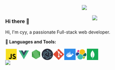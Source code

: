 <p align="center">
<a href="https://cyyjs.top" target="_blank"><img src="https://readme-typing-svg.demolab.com?font=Fira+Code&weight=600&size=26&pause=1000&color=0D9745&center=true&vCenter=true&random=false&width=500&lines=Hi%2C+I'm+Cyy;Full-stack+web+developer;10%2B+years+of+coding+experience" /></a>
</p>

<img align="right" width="45%" src="https://github.com/cyyjs/cyyjs/assets/2883079/37e17ee5-e65a-4567-a81c-f63574f37d3e" />

### Hi there 👋

Hi, I'm cyy, a passionate Full-stack web developer.

**🔨 Languages and Tools:**

<p>
<a href="https://developer.mozilla.org/en-US/docs/Web/JavaScript" target="_blank"><img height="36" align="left" src="./assets/javascript.svg"></a><a href="https://vuejs.org" target="_blank"><img height="36" align="left" src="./assets/vue.svg"></a>
<a href="https://nodejs.org" target="_blank"><img height="36" align="left" src="./assets/nodejs.svg"></a>
<a href="https://www.electronjs.org" target="_blank"><img height="36" align="left" src="./assets/electron.svg"></a>
<a href="https://git-scm.com" target="_blank"><img height="36" align="left" src="./assets/git.svg"></a>
<a href="https://www.docker.com" target="_blank"><img height="36" align="left" src="./assets/docker.svg"></a>
<a href="https://www.elastic.co" target="_blank"><img height="36" align="left" src="./assets/es.svg"></a>
<a href="https://www.mongodb.com" target="_blank"><img height="36" align="left" src="./assets/mongo.svg"></a>
</p>

<br/>
<br/>

<img width="50%" align="left" src="https://github-readme-stats.vercel.app/api?username=cyyjs&show_icons=true&hide_title=true&theme=radical" />

